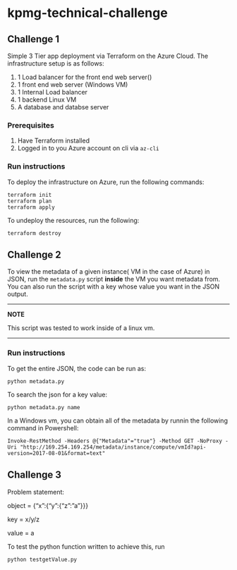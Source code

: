 # kpmg-technical-challenge

## Challenge 1

Simple 3 Tier app deployment via Terraform on the Azure Cloud. The infrastructure setup is as follows:

1) 1 Load balancer for the front end web server()
2) 1 front end web server (Windows VM)
3) 1 Internal Load balancer
4) 1 backend Linux VM
5) A database and databse server

### Prerequisites
1) Have Terraform installed
2) Logged in to you Azure account on cli via `az-cli`

### Run instructions
To deploy the infrastructure on Azure, run the following commands:
```
terraform init
terraform plan
terraform apply
```

To undeploy the resources, run the following:
```
terraform destroy
```


## Challenge 2

To view the metadata of a given instance( VM in the case of Azure) in JSON, run the `metadata.py` script **inside** the VM you want metadata from. You can also run the script with a key whose value you want in the JSON output.

---
**NOTE**

 This script was tested to work inside of a linux vm.

---

### Run instructions

To get the entire JSON, the code can be run as:

```
python metadata.py
```

To search the json for a key value:

```
python metadata.py name
```


In a Windows vm, you can obtain all of the metadata by runnin the following command in Powershell:
```
Invoke-RestMethod -Headers @{"Metadata"="true"} -Method GET -NoProxy -Uri "http://169.254.169.254/metadata/instance/compute/vmId?api-version=2017-08-01&format=text"
```


## Challenge 3

Problem statement:

object = {“x”:{“y”:{“z”:”a”}}}

key = x/y/z

value = a

To test the python function written to achieve this, run
```
python testgetValue.py
```
